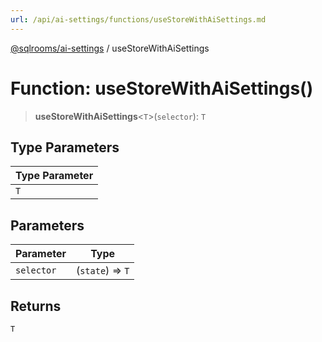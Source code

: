 ```yaml
---
url: /api/ai-settings/functions/useStoreWithAiSettings.md
---
```

[@sqlrooms/ai-settings](../index.md) / useStoreWithAiSettings

# Function: useStoreWithAiSettings()

> **useStoreWithAiSettings**<`T`>(`selector`): `T`

## Type Parameters

| Type Parameter |
| ------ |
| `T` |

## Parameters

| Parameter | Type |
| ------ | ------ |
| `selector` | (`state`) => `T` |

## Returns

`T`
